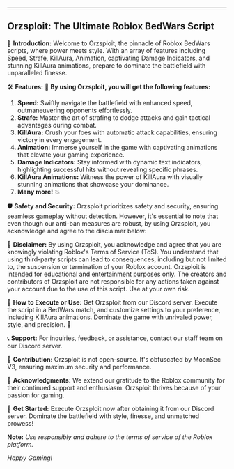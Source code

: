 

---

## Orzsploit: The Ultimate Roblox BedWars Script

🚀 **Introduction:**
Welcome to Orzsploit, the pinnacle of Roblox BedWars scripts, where power meets style. With an array of features including Speed, Strafe, KillAura, Animation, captivating Damage Indicators, and stunning KillAura animations, prepare to dominate the battlefield with unparalleled finesse.

🛠️ **Features:**
🔲 **By using Orzsploit, you will get the following features:**

1. **Speed:** Swiftly navigate the battlefield with enhanced speed, outmaneuvering opponents effortlessly.
2. **Strafe:** Master the art of strafing to dodge attacks and gain tactical advantages during combat.
3. **KillAura:** Crush your foes with automatic attack capabilities, ensuring victory in every engagement.
4. **Animation:** Immerse yourself in the game with captivating animations that elevate your gaming experience.
5. **Damage Indicators:** Stay informed with dynamic text indicators, highlighting successful hits without revealing specific phrases.
6. **KillAura Animations:** Witness the power of KillAura with visually stunning animations that showcase your dominance.
7. **Many more!** 💥

🛡️ **Safety and Security:**
Orzsploit prioritizes safety and security, ensuring seamless gameplay without detection. However, it's essential to note that even though our anti-ban measures are robust, by using Orzsploit, you acknowledge and agree to the disclaimer below:

🚨 **Disclaimer:**
By using Orzsploit, you acknowledge and agree that you are knowingly violating Roblox's Terms of Service (ToS). You understand that using third-party scripts can lead to consequences, including but not limited to, the suspension or termination of your Roblox account. Orzsploit is intended for educational and entertainment purposes only. The creators and contributors of Orzsploit are not responsible for any actions taken against your account due to the use of this script. Use at your own risk.

📝 **How to Execute or Use:**
Get Orzsploit from our Discord server. Execute the script in a BedWars match, and customize settings to your preference, including KillAura animations. Dominate the game with unrivaled power, style, and precision. 💪

📞 **Support:**
For inquiries, feedback, or assistance, contact our staff team on our Discord server.

🌟 **Contribution:**
Orzsploit is not open-source. It's obfuscated by MoonSec V3, ensuring maximum security and performance.

🙏 **Acknowledgments:**
We extend our gratitude to the Roblox community for their continued support and enthusiasm. Orzsploit thrives because of your passion for gaming.

🚀 **Get Started:**
Execute Orzsploit now after obtaining it from our Discord server. Dominate the battlefield with style, finesse, and unmatched prowess!

**Note:** *Use responsibly and adhere to the terms of service of the Roblox platform.*

*Happy Gaming!*
